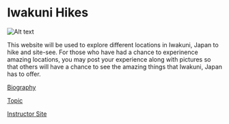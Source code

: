 # Iwakuni Hikes
![Alt text](https://media-cdn.tripadvisor.com/media/photo-s/13/c2/06/64/caption.jpg)


This website will be used to explore different locations in Iwakuni, Japan to hike and site-see. For those who have had a chance to experinence amazing locations, you may post your experience along with pictures so that others will have a chance to see the amazing things that Iwakuni, Japan has to offer. 

[Biography](bio)

[Topic](topic)

[Instructor Site](http://islandman.org/)

